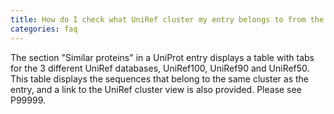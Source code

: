 ```yaml
---
title: How do I check what UniRef cluster my entry belongs to from the UniProtKB entry page?
categories: faq
---
```


The section "Similar proteins" in a UniProt entry displays a table with tabs for the 3 different UniRef databases, UniRef100, UniRef90 and UniRef50. This table displays the sequences that belong to the same cluster as the entry, and a link to the UniRef cluster view is also provided. Please see P99999.

